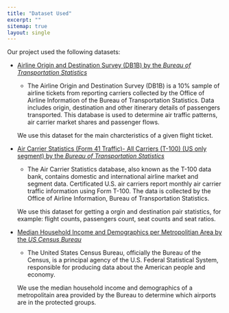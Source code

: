 ```yaml
---
title: "Dataset Used"
excerpt: ""
sitemap: true
layout: single
---
```

Our project used the following datasets:

* [Airline Origin and Destination Survey (DB1B) by the _Bureau of Transportation Statistics_](https://www.transtats.bts.gov/Tables.asp?QO_VQ=EFI&QO_anzr=Nv4yv0r%FDb4vtv0%FDn0q%FDQr56v0n6v10%FDf748rB%FD%FLQOEO%FM&QO_fu146_anzr=b4vtv0%FDn0q%FDQr56v0n6v10%FDf748rB)

  * The Airline Origin and Destination Survey (DB1B) is a 10% sample of airline tickets from reporting carriers collected by the Office of Airline Information of the Bureau of Transportation Statistics. Data includes origin, destination and other itinerary details of passengers transported. This database is used to determine air traffic patterns, air carrier market shares and passenger flows.
  
  We use this dataset for the main charcteristics of a given flight ticket.
* [Air Carrier Statistics (Form 41 Traffic)- All Carriers (T-100) (US only segment) by the _Bureau of Transportation Statistics_](https://www.transtats.bts.gov/Tables.asp?QO_VQ=EEE&QO_anzr=Nv4%FDPn44vr4%FDf6n6v56vp5%FD%FLS14z%FDHE%FDg4nssvp%FM-%FDNyy%FDPn44vr45&QO_fu146_anzr=Nv4%FDPn44vr45)

  * The Air Carrier Statistics database, also known as the T-100 data bank, contains domestic and international airline market and segment data. Certificated U.S. air carriers report monthly air carrier traffic information using Form T-100. The data is collected by the Office of Airline Information, Bureau of Transportation Statistics.
  
  We use this dataset for getting a orgin and destination pair statistics, for example: flight counts, passengers count, seat counts and seat ratios.

* [Median Household Income and Demographics per Metropolitian Area by the _US Census Bureau_](https://www.census.gov/)
  * The United States Census Bureau, officially the Bureau of the Census, is a principal agency of the U.S. Federal Statistical System, responsible for producing data about the American people and economy.
  
  We use the median household income and demographics of a metropolitain area provided by the Bureau to determine which airports are in the protected groups.
